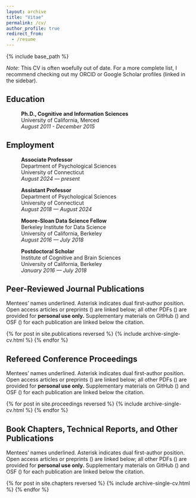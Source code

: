 ```yaml
---
layout: archive
title: "Vitae"
permalink: /cv/
author_profile: true
redirect_from:
  - /resume
---
```


{% include base_path %}

*Note*: This CV is often woefully out of date. For a more complete list, I recommend checking
out my ORCID or Google Scholar profiles (linked in the sidebar).

## Education

<p style="margin-left: 40px"><b>Ph.D., Cognitive and Information Sciences</b>
<br>University of California, Merced
<br><i>August 2011 - December 2015</i></p>

## Employment

<p style="margin-left: 40px"><b>Associate Professor</b>
<br>Department of Psychological Sciences
<br>University of Connecticut
<br><i>August 2024 — present</i></p>

<p style="margin-left: 40px"><b>Assistant Professor</b>
<br>Department of Psychological Sciences
<br>University of Connecticut
<br><i>August 2018 — August 2024</i></p>

<p style="margin-left: 40px"><b>Moore-Sloan Data Science Fellow</b>
<br>Berkeley Institute for Data Science
<br>University of California, Berkeley
<br><i>August 2016 — July 2018</i></p>

<p style="margin-left: 40px"><b>Postdoctoral Scholar</b>
<br>Institute of Cognitive and Brain Sciences
<br>University of California, Berkeley
<br><i>January 2016 — July 2018</i></p>

## Peer-Reviewed Journal Publications

Mentees’ names underlined. Asterisk indicates dual first-author position.
Open access articles or preprints <nobr>(<i class="ai ai-fw ai-open-access-square"></i>)</nobr>
are linked below; all other PDFs <nobr>(<i class="fas fa-file-pdf" aria-hidden="true"></i>)</nobr>
are provided for **personal use only.** Supplementary materials on
GitHub <nobr>(<i class="fab fa-fw fa-github" aria-hidden="true"></i>)</nobr> and
OSF <nobr>(<i class="ai ai-fw ai-osf"></i>)</nobr> for each publication are linked below the
citation.

{% for post in site.publications reversed %}
  {% include archive-single-cv.html %}
{% endfor %}

## Refereed Conference Proceedings

Mentees’ names underlined. Asterisk indicates dual first-author position.
Open access articles or preprints <nobr>(<i class="ai ai-fw ai-open-access-square"></i>)</nobr>
are linked below; all other PDFs <nobr>(<i class="fab fa-file-pdf-o" aria-hidden="true"></i>)</nobr>
are provided for **personal use only.** Supplementary materials on
GitHub <nobr>(<i class="fab fa-fw fa-github" aria-hidden="true"></i>)</nobr> and
OSF <nobr>(<i class="ai ai-fw ai-osf"></i>)</nobr> for each publication are linked below the
citation.

{% for post in site.proceedings reversed %}
  {% include archive-single-cv.html %}
{% endfor %}

## Book Chapters, Technical Reports, and Other Publications

Mentees’ names underlined. Asterisk indicates dual first-author position.
Open access articles or preprints <nobr>(<i class="ai ai-fw ai-open-access-square"></i>)</nobr>
are linked below; all other PDFs <nobr>(<i class="fas fa-file-pdf" aria-hidden="true"></i>)</nobr>
are provided for **personal use only.** Supplementary materials on
GitHub <nobr>(<i class="fab fa-fw fa-github" aria-hidden="true"></i>)</nobr> and
OSF <nobr>(<i class="ai ai-fw ai-osf"></i>)</nobr> for each publication are linked below the
citation.

{% for post in site.chapters reversed %}
  {% include archive-single-cv.html %}
{% endfor %}
